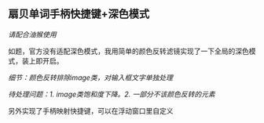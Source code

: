 ## 扇贝单词手柄快捷键+深色模式

*请配合油猴使用*

如题，官方没有适配深色模式，我用简单的颜色反转滤镜实现了一下全局的深色模式，装上即开启。

*细节：颜色反转排除image类，对输入框文字单独处理*

*待处理问题：1. image类饱和度下降。2. 一部分不该颜色反转的元素*

另外实现了手柄映射快捷键，可以在浮动窗口里自定义
